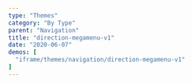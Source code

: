```yaml
---
type: "Themes"
category: "By Type"
parent: "Navigation"
title: "direction-megamenu-v1"
date: "2020-06-07"
demos: [
  "iframe/themes/navigation/direction-megamenu-v1"
]
---
```

